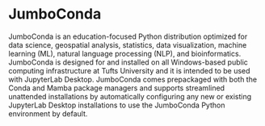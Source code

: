 # JumboConda

JumboConda is an education-focused Python distribution optimized for data science, geospatial analysis, statistics, data visualization, machine learning (ML), natural language processing (NLP), and bioinformatics. JumboConda is designed for and installed on all Windows-based public computing infrastructure at Tufts University and it is intended to be used with JupyterLab Desktop. JumboConda comes prepackaged with both the Conda and Mamba package managers and supports streamlined unattended installations by automatically configuring any new or existing JupyterLab Desktop installations to use the JumboConda Python environment by default.
